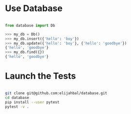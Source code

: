 # Use Database


```python

from database import Db

>>> my_db = Db()
>>> my_db.insert({'hello': 'boy'})
>>> my_db.update({'hello': 'boy'}, {'hello': 'goodbye'})
{'hello', 'goodbye'}
>>> my_db.find({})
{'hello', 'goodbye'}

```

# Launch the Tests

```bash

git clone git@github.com:elijahbal/database.git
cd database
pip install --user pytest
pytest -v .
```
